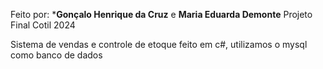 Feito por: ***Gonçalo Henrique da Cruz** e **Maria Eduarda Demonte**
Projeto Final Cotil 2024

Sistema de vendas e controle de etoque feito em c#, utilizamos o mysql como banco de dados
